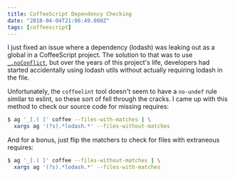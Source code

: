 ```yaml
---
title: CoffeeScript Dependency Checking
date: "2018-04-04T21:06:49.000Z"
tags: [coffeescript]
---
```


I just fixed an issue where a dependency (lodash) was leaking out as a global
in a CoffeeScript project. The solution to that was to use
[`_.noConflict`](https://lodash.com/docs/4.17.5#noConflict), but over the years
of this project's life, developers had started accidentally using lodash utils
without actually requiring lodash in the file.

Unfortunately, the `coffeelint` tool doesn't seem to have a `no-undef` rule
similar to eslint, so these sort of fell through the cracks. I came up with
this method to check our source code for missing requires:

```bash
$ ag '_[.( ]' coffee --files-with-matches | \
  xargs ag '(?s).*lodash.*' --files-without-matches
```

And for a bonus, just flip the matchers to check for files with extraneous
requires:

```bash
$ ag '_[.( ]' coffee --files-without-matches | \
  xargs ag '(?s).*lodash.*' --files-with-matches
```
